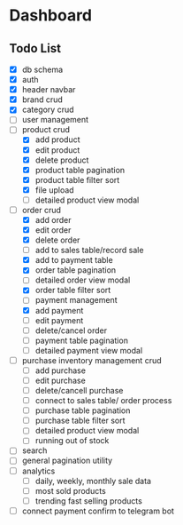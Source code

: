  # Dashboard

  ## Todo List

  - [x] db schema
  - [x] auth
  - [x] header navbar
  - [x] brand crud
  - [x] category crud
  - [ ] user management
  - [ ] product crud
    - [x] add product
    - [x] edit product
    - [x] delete product
    - [x] product table pagination
    - [x] product table filter sort
    - [x] file upload
    - [ ] detailed product view modal 
  - [ ] order crud
    - [x] add order
    - [x] edit order
    - [x] delete order
    - [ ] add to sales table/record sale
    - [x] add to payment table
    - [x] order table pagination
    - [ ] detailed order view modal
    - [x] order table filter sort 
    - [ ] payment management
    - [x] add payment
    - [ ] edit payment
    - [ ] delete/cancel order
    - [ ] payment table pagination
    - [ ] detailed payment view modal
  - [ ] purchase inventory management crud
    - [ ] add purchase
    - [ ] edit purchase
    - [ ] delete/cancell purchase
    - [ ] connect to sales table/ order process
    - [ ] purchase table pagination
    - [ ] purchase table filter sort
    - [ ] detailed product view modal
    - [ ] running out of stock
  - [ ] search
  - [ ] general pagination utility
  - [ ] analytics
    - [ ] daily, weekly, monthly sale data
    - [ ] most sold products
    - [ ] trending fast selling products
  - [ ] connect payment confirm to telegram bot
